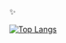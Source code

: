 
 ✨ 


[![Top Langs](https://github-readme-stats.vercel.app/api/top-langs/?username=danisoaresl&layout=compact)](https://github.com/danisoaresl/github-readme-stats)

